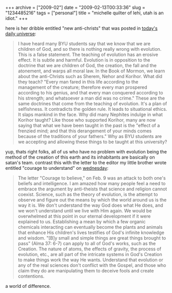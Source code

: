 +++
archive = ["2009-02"]
date = "2009-02-13T00:33:36"
slug = "1234485216"
tags = ["personal"]
title = "michelle quilter of lehi, utah is an idiot."
+++

here is her dribble entitled "new anti-christs" that was posted in
[today's daily universe][1]: 

> I have heard many BYU students say that we know that we are children of
> God, and so there is nothing really wrong with evolution. This is
> a false statement. The teaching of evolution has an erosive effect. It
> is subtle and harmful. Evolution is in opposition to the doctrine that
> we are children of God, the creation, the fall and the atonement, and
> warps all moral law. In the Book of Mormon, we learn about the
> anti-Christs such as Sherem, Nehor and Korihor. What did they teach?
> "Every man fared in this life according to the management of the
> creature; therefore every man prospered according to his genius, and
> that every man conquered according to his strength; and whatsoever a man
> did was no crime." These are the same doctrines that come from the
> teaching of evolution. It's a plan of selfishness. It contradicts the
> golden rule. It leads to situational ethics. It slaps mankind in the
> face. Why did many Nephites indulge in what Korihor taught? Like those
> who supported Korihor, many are now saying that what we have been taught
> in the past is the "effect of a frenzied mind; and that this derangement
> of your minds comes because of the traditions of your fathers." Why as
> BYU students are we accepting and allowing these things to be taught at
> this university? 

yup, thats right folks, all of us who have no problem with evolution being
the method of the creation of this earth and its inhabitants are basically
on satan's team. contrast this with the letter to the editor my little
brother wrote entitled "courage to understand" on [wednesday][2]: 

> The letter "Courage to believe," on Feb. 9 was an attack to both one's
> beliefs and intelligence. I am amazed how many people feel a need to
> embrace the argument by anti-theists that science and religion cannot
> coexist. Science, such as the theory of evolution, is the attempt to
> observe and figure out the means by which the world around us is the way
> it is. We don't understand the way God does what He does, and we won't
> understand until we live with Him again. We would be overwhelmed at this
> point in our eternal development if it were explained to us.
> Establishing a mean by which a few organic chemicals interacting can
> eventually become the plants and animals that enhance His children's
> lives testifies of God's infinite knowledge and wisdom. "[B]y small and
> simple things are great things brought to pass" (Alma 37: 6-7) can apply
> to all of God's works, such as the Creation. The nature of atoms, the
> effects of gravity, the process of evolution, etc., are all part of the
> intricate systems in God's Creation to make things work the way He
> wants. Understand that evolution or any of the real sciences don't
> conflict with the Gospel, and those who claim they do are manipulating
> them to deceive fools and create contentions.

a world of difference.

[1]: http://newnewsnet.byu.edu/pdf/du20090213.pdf
[2]: http://newnewsnet.byu.edu/story.cfm/71146

